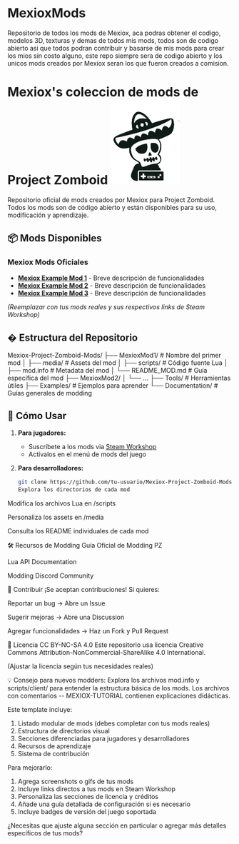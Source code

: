 # MexioxMods

Repositorio de todos los mods de Mexiox, aca podras obtener el codigo, modelos 3D, texturas y demas de todos mis mods, todos son de codigo abierto asi que todos podran contribuir y basarse de mis mods para crear los mios sin costo alguno, este repo siempre sera de codigo abierto y los unicos mods creados por Mexiox seran los que fueron creados a comision.

# Mexiox's coleccion de mods de Project Zomboid ![Project Zomboid Logo](MexioxLogo.png)

Repositorio oficial de mods creados por Mexiox para Project Zomboid. Todos los mods son de código abierto y están disponibles para su uso, modificación y aprendizaje.

## 📦 Mods Disponibles

### Mexiox Mods Oficiales

- **[Mexiox Example Mod 1](link_steam_workshop)** - Breve descripción de funcionalidades
- **[Mexiox Example Mod 2](link_steam_workshop)** - Breve descripción de funcionalidades
- **[Mexiox Example Mod 3](link_steam_workshop)** - Breve descripción de funcionalidades

_(Reemplazar con tus mods reales y sus respectivos links de Steam Workshop)_

## � Estructura del Repositorio

Mexiox-Project-Zomboid-Mods/
├── MexioxMod1/ # Nombre del primer mod
│ ├── media/ # Assets del mod
│ ├── scripts/ # Código fuente Lua
│ ├── mod.info # Metadata del mod
│ └── README_MOD.md # Guía específica del mod
├── MexioxMod2/
│ └── ...
├── Tools/ # Herramientas útiles
├── Examples/ # Ejemplos para aprender
└── Documentation/ # Guías generales de modding

## 🚀 Cómo Usar

1. **Para jugadores:**

   - Suscríbete a los mods via [Steam Workshop](link_colección_steam)
   - Actívalos en el menú de mods del juego

2. **Para desarrolladores:**
   ```bash
   git clone https://github.com/tu-usuario/Mexiox-Project-Zomboid-Mods.git
   Explora los directorios de cada mod
   ```

Modifica los archivos Lua en /scripts

Personaliza los assets en /media

Consulta los README individuales de cada mod

🛠 Recursos de Modding
Guía Oficial de Modding PZ

Lua API Documentation

Modding Discord Community

🤝 Contribuir
¡Se aceptan contribuciones! Si quieres:

Reportar un bug → Abre un Issue

Sugerir mejoras → Abre una Discussion

Agregar funcionalidades → Haz un Fork y Pull Request

📄 Licencia
CC BY-NC-SA 4.0
Este repositorio usa licencia Creative Commons Attribution-NonCommercial-ShareAlike 4.0 International.

(Ajustar la licencia según tus necesidades reales)

💡 Consejo para nuevos modders: Explora los archivos mod.info y scripts/client/ para entender la estructura básica de los mods. Los archivos con comentarios -- MEXIOX-TUTORIAL contienen explicaciones didácticas.

Este template incluye:

1. Listado modular de mods (debes completar con tus mods reales)
2. Estructura de directorios visual
3. Secciones diferenciadas para jugadores y desarrolladores
4. Recursos de aprendizaje
5. Sistema de contribución

Para mejorarlo:

1. Agrega screenshots o gifs de tus mods
2. Incluye links directos a tus mods en Steam Workshop
3. Personaliza las secciones de licencia y créditos
4. Añade una guía detallada de configuración si es necesario
5. Incluye badges de versión del juego soportada

¿Necesitas que ajuste alguna sección en particular o agregar más detalles específicos de tus mods?
